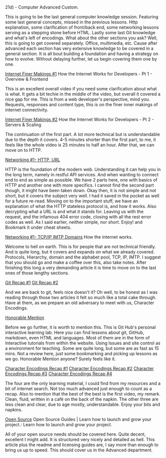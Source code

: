 21d) - Computer Advanced Custom.

This is going to be the last general computer knowledge session. Featuring some last general concepts, missed in the previous lessons. Http explanation, some clarification of front/back end, some networking lessons serving as a stepping stone before HTML. Lastly some last Git knowledge and what's left of encodings. What about the other sections you ask? Well, this is going to get covered separately. Office, multimedia, etc. Cause after advanced each section has very extensive knowledge to be covered in a general section. It is all bout building a foundation and having a strategy on how to evolve. Without delaying further, let us begin covering them one by one.

[Internet Finer Makings #1](https://www.youtube.com/watch?v=e4S8zfLdLgQ&index=14&-=)
How the Internet Works for Developers - Pt 1 - Overview & Frontend

This is an excellent overall video if you need some clarification about what is what. It gets a bit techie in the middle of the video, but overall it covered a nice gap for me. This is from a web developer's perspective, mind you. Requests, responses and content type, this is on the finer inner makings of internet connectivity.

[Internet Finer Makings #2](https://www.youtube.com/watch?v=FTAPjr7vgxE)
How the Internet Works for Developers - Pt 2 - Servers & Scaling

The continuation of the first part. A lot more technical but is understandable due to the depth it covers. 4-5 minutes shorter than the first part, to me, it feels like the whole video is 25 minutes to half an hour. After that, we can move on to HTTP.

[Networking #1- HTTP, URL](https://code.tutsplus.com/tutorialshttp-the-protocol-every-web-developer-must-know-part-1--net-31177)

HTTP is the foundation of the modern web. Understanding it can help you in the long term, namely in restful API services. And when wanting to connect end to end as simple as possible. We have 2 parts here, one with basics of HTTP and another one with more specifics. I cannot find the second part though, it might have been taken down. Okay then, it is not simple and not short, but it covers the subject very well. I had it saved in the pocket as well for a future re-read. Moving on to the important stuff, we have an explanation of what the HTTP stateless protocol is, and how it works. Also decrypting what a URL is and what it stands for. Leaving us with the request, and the infamous 404 error code, closing with all the rest error codes as well. As I said earlier, neither simple, nor short. Enjoy! and Bookmark it under cheat sheets.

[Networking #1- TCP/IP IMTP Domains](https://web.stanford.edu/class/msande91si/www-spr04/readings/week1/InternetWhitepaper.htm)
How the internet works.

Welcome to hell on earth. This is for people that are not technical friendly. And is quite long, but it covers and expands on what we already covered. Protocols, Hierarchy, domain and the alphabet pool, TCP, IP, IMTP. I suggest that you should go and make a coffee over this, also take notes. After finishing this long a very demanding article it is time to move on to the last ones of those lengthy sections.

[Git Recap #1](https://guides.github.com/introduction/git-handbook/)
[Git Recap #2](https://www.freecodecamp.org/news/best-git-tutorial/)

And we are back to git, feels nice doesn't it? Oh well, to be honest as I was reading through those two articles it felt so much like a total cake through. Have at them, as we prepare an old adversary to meet with us, Character Encodings.
 
[Honorable Mention](https://lab.github.com)

Before we go further, it is worth to mention this. This is Git Hub's personal interactive learning lab. Here you can find lessons about git, GitHub, markdown, even HTML and languages. Most of them are in the form of Interactive tutorials from within the website. Using Issues and site control as a environment for teaching. Some are quite long, but some are as fast as 15 mins. Not a review here, just some bookmarking and picking up lessons as we go. Honorable Mention anyone? Surely feels like it.

[Character Encodings Recap #1](https://www.youtube.com/watch?v=MijmeoH9LT4)
[Character Encodings Recap #2](https://www.youtube.com/watch?v=5aJKKgSEUnY)
[Character Encodings Recap #3](https://www.youtube.com/watch?v=JwWoVQXQ24k)
[Character Encodings Recap #4](https://www.youtube.com/watch?v=105IRQXy2oQ)

The four are the only learning material, I could find from my resources and a bit of internet search. Not too much advanced just enough to count as a recap. Also to mention that the best of the best is the first video, my remark. Clean, fluid, written in a café on the back of the napkin. The other three are less clean and clear, due to age mostly, understandable. Enjoy your bits and napkins.

[Open Source](https://opensource.guide/) 
Open Source Guides | Learn how to launch and grow your project.: Learn how to launch and grow your project.

All of your open source needs should be covered here. Quite decent, excellent I might add. It is structured very nicely and detailed as hell. This article plus the readme and licensing guides are, I say more than enough to bring us up to speed. This should cover us in the Advanced department.